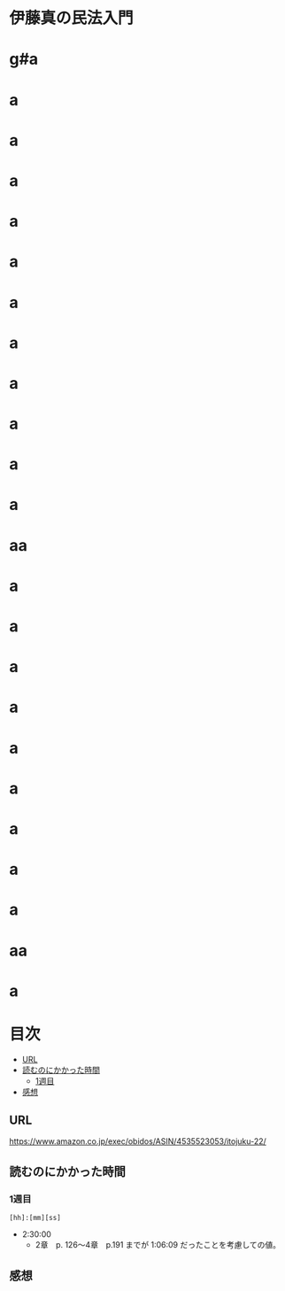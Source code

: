 # 伊藤真の民法入門
# g#a
# a
# a
# a
# a
# a
# a
# a
# a
# a
# a
# a
# aa
# a
# a
# a
# a
# a
# a
# a
# a
# a
# aa
# a

# 目次

<!-- @import "[TOC]" {cmd="toc" depthFrom=2 depthTo=6 orderedList=false} -->
<!-- code_chunk_output -->

- [URL](#url)
- [読むのにかかった時間](#読むのにかかった時間)
  - [1週目](#1週目)
- [感想](#感想)

<!-- /code_chunk_output -->

## URL

https://www.amazon.co.jp/exec/obidos/ASIN/4535523053/itojuku-22/

## 読むのにかかった時間

### 1週目
`[hh]:[mm][ss]`

- 2:30:00
    - 2章　p. 126〜4章　p.191 までが 1:06:09 だったことを考慮しての値。


## 感想
